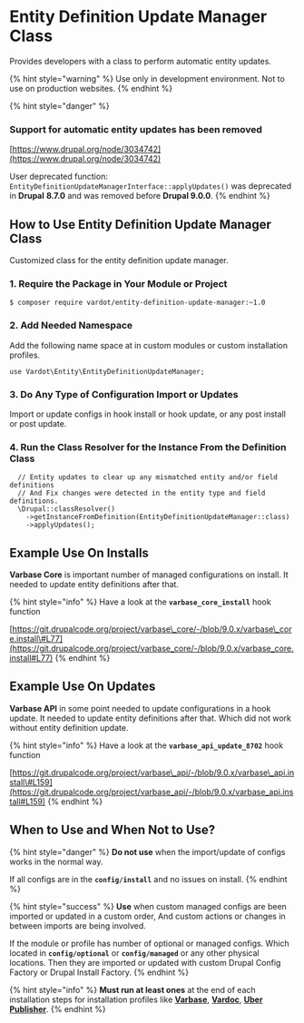 # Entity Definition Update Manager Class

Provides developers with a class to perform automatic entity updates.

{% hint style="warning" %}
Use only in development environment. Not to use on production websites.
{% endhint %}

{% hint style="danger" %}
### Support for automatic entity updates has been removed

[https://www.drupal.org/node/3034742](https://www.drupal.org/node/3034742)

User deprecated function: `EntityDefinitionUpdateManagerInterface::applyUpdates()` was deprecated in **Drupal** **8.7.0** and was removed before **Drupal 9.0.0**.
{% endhint %}

## How to Use Entity Definition Update Manager Class

Customized class for the entity definition update manager.

### 1. Require the Package in Your Module or Project

```text
$ composer require vardot/entity-definition-update-manager:~1.0
```

### 2. Add Needed Namespace

Add the following name space at in custom modules or custom installation profiles.

```text
use Vardot\Entity\EntityDefinitionUpdateManager;
```

### 3. Do Any Type of Configuration Import or Updates

Import or update configs in hook install or hook update, or any post install or post update.

### 4. Run the Class Resolver for the Instance From the Definition Class

```text
  // Entity updates to clear up any mismatched entity and/or field definitions
  // And Fix changes were detected in the entity type and field definitions.
  \Drupal::classResolver()
    ->getInstanceFromDefinition(EntityDefinitionUpdateManager::class)
    ->applyUpdates();
```

## Example Use On Installs

**Varbase Core** is important number of managed configurations on install. It needed to update entity definitions after that.

{% hint style="info" %}
Have a look at the **`varbase_core_install`** hook function

[https://git.drupalcode.org/project/varbase\_core/-/blob/9.0.x/varbase\_core.install\#L77](https://git.drupalcode.org/project/varbase_core/-/blob/9.0.x/varbase_core.install#L77)
{% endhint %}

## Example Use On Updates

**Varbase API** in some point needed to update configurations in a hook update. It needed to update entity definitions after that. Which did not work without entity definition update.

{% hint style="info" %}
Have a look at the **`varbase_api_update_8702`** hook function

[https://git.drupalcode.org/project/varbase\_api/-/blob/9.0.x/varbase\_api.install\#L159](https://git.drupalcode.org/project/varbase_api/-/blob/9.0.x/varbase_api.install#L159)
{% endhint %}

## When to Use and When Not to Use?

{% hint style="danger" %}
**Do not use** when the import/update of configs works in the normal way.

If all configs are in the **`config/install`** and no issues on install.
{% endhint %}

{% hint style="success" %}
**Use** when custom managed configs are been imported or updated in a custom order, And custom actions or changes in between imports are being involved.

If the module or profile has number of optional or managed configs. Which located in **`config/optional`** or **`config/managed`** or any other physical locations. Then they are imported or updated with custom Drupal Config Factory or Drupal Install Factory.
{% endhint %}

{% hint style="info" %}
**Must run at least ones** at the end of each installation steps for installation profiles like  [**Varbase**](https://www.drupal.org/project/varbase), [**Vardoc**](https://www.drupal.org/project/vardoc), [**Uber Publisher**](https://www.drupal.org/project/uber_publisher).
{% endhint %}





